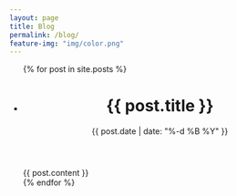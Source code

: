 ```yaml
---
layout: page
title: Blog
permalink: /blog/
feature-img: "img/color.png"
---
```


<div>  
  <ul class="blog">
    {% for post in site.posts %}
    <li class="blogging">
      <header>
        <h1>
          {{ post.title }}
        </h1>
        <p class="meta">
          {{ post.date | date: "%-d %B %Y" }}
        </p>
      </header>
      <div class="content">
        {{ post.content }}
    </div>
    </li>
    {% endfor %}
  </ul>
</div>

<!-- <div class="posts">
    <h2 class="post-header">The latest from my blog</h2>
    <ul>
      {% for post in paginator.posts %}
      <li class="post-teaser">
        <header>
          <h3>
            <a class="post-link" href="{{ post.url | prepend: site.baseurl }}">
              {{ post.title }}
            </a>
          </h3>
          <p class="meta">
            {{ post.date | date: "%B %-d, %Y" }}
          </p>
        </header>
        <div class="excerpt">
          {{ post.excerpt | | strip_html | strip_newlines | truncate: 120 }}
        </div>
        <a href="{{ post.url | prepend: site.baseurl }}">
          {{ site.theme.str_continue_reading }}
        </a>
      </li>
      {% endfor %}
    </ul>
  </div>

  {% if paginator.total_pages > 1 %}
  <div class="pagination">
    {% if paginator.previous_page %}
    <a href="{{ paginator.previous_page_path | prepend: site.baseurl | replace: '//', '/' }}" class="button" >
      <i class="fa fa-chevron-left"></i>
      {{ site.theme.str_prev }}
    </a>
    {% endif %}
    {% if paginator.next_page %}
    <a href="{{ paginator.next_page_path | prepend: site.baseurl | replace: '//', '/' }}" class="button" >
      {{ site.theme.str_next }}
      <i class="fa fa-chevron-right"></i>
    </a>
    {% endif %}
  </div>
  {% endif %}
</div> -->